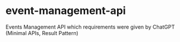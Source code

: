 # event-management-api
 Events Management API which requirements were given by ChatGPT (Minimal APIs, Result Pattern)
